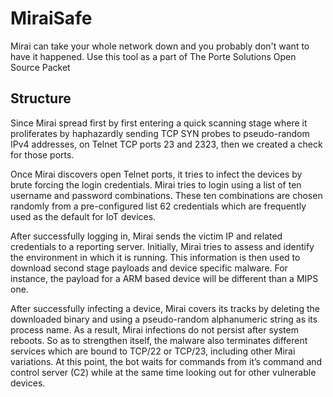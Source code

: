 # MiraiSafe

Mirai can take your whole network down and you probably don't want to have it happened.
Use this tool as a part of The Porte Solutions Open Source Packet

## Structure

Since Mirai spread first by first entering a quick scanning stage where it proliferates by haphazardly
sending TCP SYN probes to pseudo-random IPv4 addresses, on Telnet TCP ports 23 and 2323, then we
created a check for those ports.

Once Mirai discovers open Telnet ports, it tries to infect the devices by brute forcing the login
credentials. Mirai tries to login using a list of ten username and password combinations. These ten
combinations are chosen randomly from a pre-configured list 62 credentials which are frequently used as
the default for IoT devices.

After successfully logging in, Mirai sends the victim IP and related credentials to a reporting server.
Initially, Mirai tries to assess and identify the environment in which it is running. This information
is then used to download second stage payloads and device specific malware. For instance, the payload 
for a ARM based device will be different than a MIPS one.

After successfully infecting a device, Mirai covers its tracks by deleting the downloaded binary and 
using  a pseudo-random alphanumeric string as its process name. As a result, Mirai infections do not 
persist after system reboots. So as to strengthen itself, the malware also terminates different services 
which are bound to TCP/22 or TCP/23, including other Mirai variations. At this point, the bot waits for 
commands from it’s command and control server (C2) while at the same time looking out for other 
vulnerable devices.

